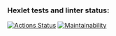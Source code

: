 ### Hexlet tests and linter status:
[![Actions Status](https://github.com/mozhaev94/php-project-lvl1/workflows/hexlet-check/badge.svg)](https://github.com/mozhaev94/php-project-lvl1/actions)
[![Maintainability](https://api.codeclimate.com/v1/badges/a99a88d28ad37a79dbf6/maintainability)](https://codeclimate.com/github/codeclimate/codeclimate/maintainability)
